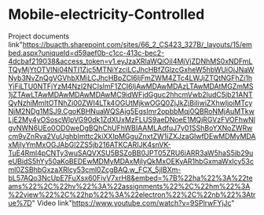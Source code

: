 # Mobile-electricity-Controlled
Project documents link"https://buacth.sharepoint.com/sites/66_2_CS423_327B/_layouts/15/embed.aspx?uniqueId=d59aef0b-c1cc-413c-bec2-4dcbaf219038&access_token=v1.eyJzaXRlaWQiOiI4MjVjZDNhMS0xNDFmLTQyMjYtOTVlNi04NTI1Zjc5MTNiYzciLCJhcHBfZGlzcGxheW5hbWUiOiJNaWNyb3NvZnQgVGVhbXMiLCJhcHBpZCI6IjFmZWM4ZTc4LWJjZTQtNGFhZi1hYjFiLTU0NTFjYzM4NzI2NCIsImF1ZCI6IjAwMDAwMDAzLTAwMDAtMGZmMS1jZTAwLTAwMDAwMDAwMDAwMC9idWFjdGguc2hhcmVwb2ludC5jb21ANTQyNzhiMmItOTNhZi00ZWI4LTk4OGUtMjkwOGQ0ZjJkZjBiIiwiZXhwIjoiMTcyNjM2NDg1MSJ9.CgoKBHNuaWQSAjg5EgsImr2opbbMqj0QBRoNMjAuMTkwLjE2My4yOSoscWlpVG90dk1ZdXUxMzFLUS9aeDNoeE1MQjRGVzFVOFhwNlgvNWN6UEo0OD0weDgBQhChUFhWBIAAMLAdfuJ7y01SShBoYXNoZWRwcm9vZnRva2VuUghbImttc2kiXXIpMGguZnxtZW1iZXJzaGlwfDEwMDMyMDAxMjIyYmMxOGJAbGl2ZS5jb216ATKCARIJK4snVK-TuE4RmI4pCNTy3wuSAQVXSU5BSZoBB0JPT05ZRU6iARR3aW5haS5ib29ueUBidS5hYy50aKoBEDEwMDMyMDAxMjIyQkMxOEKyAR1hbGxmaWxlcy53cml0ZSBhbGxzaXRlcy53cml0ZcgBAQ.w_FCX_5jIBXm-bL57AQo3NcUpE7FuXsx60FiyV7xrH8&embed=%7B%22ha%22%3A%22teams%22%2C%22hv%22%3A%22assignments%22%2C%22hm%22%3A%22view%22%2C%22hp%22%3A%22electron%22%2C%22nb%22%3Atrue%7D"
Video link"https://www.youtube.com/watch?v=9SPlrwFYjJc"
